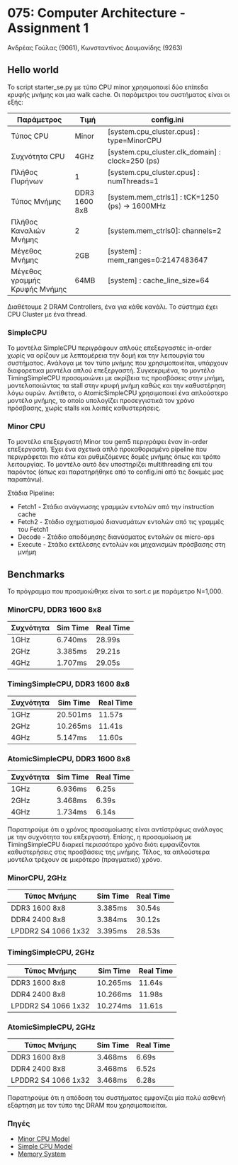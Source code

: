 # 075: Computer Architecture - Assignment 1

Ανδρέας Γούλας (9061), Κωνσταντίνος Δουμανίδης (9263)

## Hello world

Το script starter_se.py με τύπο CPU minor χρησιμοποιεί δύο επίπεδα κρυφής
μνήμης και μια walk cache. Οι παράμετροι του συστήματος είναι οι εξής:

Παράμετρος                   |Τιμή         |config.ini
-----------------------------|-------------|-----------------------------------------------
Τύπος CPU                    |Minor        |[system.cpu_cluster.cpus] : type=MinorCPU
Συχνότητα CPU                |4GHz         |[system.cpu_cluster.clk_domain] : clock=250 (ps)
Πλήθος Πυρήνων               |1            |[system.cpu_cluster.cpus] : numThreads=1
Τύπος Μνήμης                 |DDR3 1600 8x8|[system.mem_ctrls1] : tCK=1250 (ps) -> 1600MHz
Πλήθος Καναλιών Μνήμης       |2            |[system.mem_ctrls0]: channels=2
Μέγεθος Μνήμης               |2GB          |[system] : mem_ranges=0:2147483647
Μέγεθος γραμμής Κρυφής Μνήμης|64ΜΒ         |[system] : cache_line_size=64

Διαθέτουμε 2 DRAM Controllers, ένα για κάθε κανάλι.
Το σύστημα έχει CPU Cluster με ένα thread.

### SimpleCPU
Το μοντέλα SimpleCPU περιγράφουν απλούς επεξεργαστές in-order χωρίς να ορίζουν
με λεπτομέρεια την δομή και την λειτουργία του συστήματος. Ανάλογα με τον τύπο
μνήμης που χρησιμοποιείται, υπάρχουν διαφορετικα μοντέλα απλού επεξεργαστή.
Συγκεκριμένα, το μοντέλο TimingSimpleCPU προσομοιώνει με ακρίβεια τις προσβάσεις
στην μνήμη, μοντελοποιώντας τα stall στην κρυφή μνήμη καθώς και την καθυστέρηση
λόγω ουρών. Αντίθετα, ο AtomicSimpleCPU χρησιμοποιεί ένα απλούστερο μοντέλο
μνήμης, το οποίο υπολογίζει προσεγγιστικά τον χρόνο πρόσβασης, χωρίς stalls και
λοιπές καθυστερήσεις.

### Minor CPU
Το μοντέλο επεξεργαστή Minor του gem5 περιγράφει έναν in-order επεξεργαστή. Έχει
ένα σχετικά απλό προκαθορισμένο pipeline που περιγράφεται πιο κάτω και
ρυθμιζόμενες δομές μνήμης όπως και τρόπο λειτουργίας. Το μοντέλο αυτό δεν
υποστηρίζει multithreading επί του παρόντος (όπως και παρατηρήθηκε από το
config.ini από τις δοκιμές μας παραπάνω).

Στάδια Pipeline:
* Fetch1 - Στάδιο ανάγνωσης γραμμών εντολών από την instruction cache
* Fetch2 - Στάδιο σχηματισμού διανυσμάτων εντολών από τις γραμμές του Fetch1
* Decode - Στάδιο αποδόμησης διανύσματος εντολών σε micro-ops
* Execute - Στάδιο εκτέλεσης εντολών και μηχανισμών πρόσβασης στη μνήμη

## Benchmarks

Το πρόγραμμα που προσμοιώθηκε είναι το sort.c με παράμετρο N=1,000.

### MinorCPU, DDR3 1600 8x8

Συχνότητα|Sim Time|Real Time
---------|--------|---------
1GHz     |6.740ms |28.99s
2GHz     |3.385ms |29.21s
4GHz     |1.707ms |29.05s

### TimingSimpleCPU, DDR3 1600 8x8

Συχνότητα|Sim Time|Real Time
---------|--------|---------
1GHz     |20.501ms|11.57s
2GHz     |10.265ms|11.41s
4GHz     |5.147ms |11.60s

### AtomicSimpleCPU, DDR3 1600 8x8

Συχνότητα|Sim Time|Real Time
---------|--------|---------
1GHz     |6.936ms |6.25s
2GHz     |3.468ms |6.39s
4GHz     |1.734ms |6.14s

Παρατηρούμε ότι ο χρόνος προσομοίωσης είναι αντίστρόφως ανάλογος με την
συχνότητα του επξεργαστή. Επίσης, η προσομοίωση με TimingSimpleCPU διαρκεί
περισσότερο χρόνο διότι εμφανίζονται καθυστερήσεις στις προσβάσεις της μνήμης.
Τέλος, τα απλούστερα μοντέλα τρέχουν σε μικρότερο (πραγματικό) χρόνο.

### MinorCPU, 2GHz

Τύπος Μνήμης       |Sim Time|Real Time
-------------------|--------|---------
DDR3 1600 8x8      |3.385ms |30.54s
DDR4 2400 8x8      |3.384ms |30.12s
LPDDR2 S4 1066 1x32|3.395ms |28.53s

### TimingSimpleCPU, 2GHz

Τύπος Μνήμης       |Sim Time|Real Time
-------------------|--------|---------
DDR3 1600 8x8      |10.265ms|11.64s
DDR4 2400 8x8      |10.266ms|11.98s
LPDDR2 S4 1066 1x32|10.274ms|11.61s

### AtomicSimpleCPU, 2GHz

Τύπος Μνήμης       |Sim Time|Real Time
-------------------|--------|---------
DDR3 1600 8x8      |3.468ms |6.69s
DDR4 2400 8x8      |3.468ms |6.52s
LPDDR2 S4 1066 1x32|3.468ms |6.28s

Παρατηρούμε ότι η απόδοση του συστήματος εμφανίζει μία πολύ ασθενή εξάρτηση με
τον τύπο της DRAM που χρησιμοποιείται.

### Πηγές
* [Minor CPU Model](http://www.gem5.org/docs/html/minor.html)
* [Simple CPU Model](http://www.m5sim.org/SimpleCPU)
* [Memory System](http://www.m5sim.org/Memory_System)
